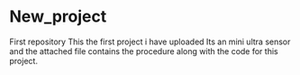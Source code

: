 # New_project
First repository
This the first project i have uploaded
Its an mini ultra sensor and the attached file contains the procedure along with the code for this project.
